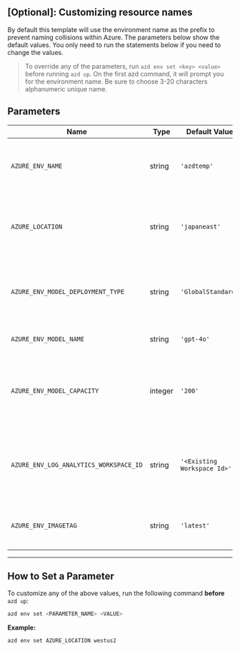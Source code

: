 ## [Optional]: Customizing resource names 

By default this template will use the environment name as the prefix to prevent naming collisions within Azure. The parameters below show the default values. You only need to run the statements below if you need to change the values. 

> To override any of the parameters, run `azd env set <key> <value>` before running `azd up`. On the first azd command, it will prompt you for the environment name. Be sure to choose 3-20 characters alphanumeric unique name. 

## Parameters

| Name                                   | Type    | Default Value    | Purpose                                                                                              |
| -------------------------------------- | ------- | ---------------- | ---------------------------------------------------------------------------------------------------- |
| `AZURE_ENV_NAME`                       | string  | `'azdtemp'`        | Used as a prefix for all resource names to ensure uniqueness across environments.                    |
| `AZURE_LOCATION`                       | string  | `'japaneast'`      | Location of the Azure resources. Controls where the infrastructure will be deployed.                 |
| `AZURE_ENV_MODEL_DEPLOYMENT_TYPE`      | string  | `'GlobalStandard'` | Change the Model Deployment Type (allowed values: Standard, GlobalStandard).                         |
| `AZURE_ENV_MODEL_NAME`                 | string  | `'gpt-4o'`         | Set the Model Name (allowed values: gpt-4o).                                                         |
| `AZURE_ENV_MODEL_CAPACITY`             | integer | `'200'`            | Set the Model Capacity (choose a number based on available GPT model capacity in your subscription). |
| `AZURE_ENV_LOG_ANALYTICS_WORKSPACE_ID` | string  | `'<Existing Workspace Id>'`     | Set this if you want to reuse an existing Log Analytics Workspace instead of creating a new one.     |
| `AZURE_ENV_IMAGETAG` | string  | `'latest'`     | Set the Image tag Like (allowed values: latest, dev, hotfix)    |

---

## How to Set a Parameter

To customize any of the above values, run the following command **before** `azd up`:

```bash
azd env set <PARAMETER_NAME> <VALUE>
```

**Example:**

```bash
azd env set AZURE_LOCATION westus2
```
